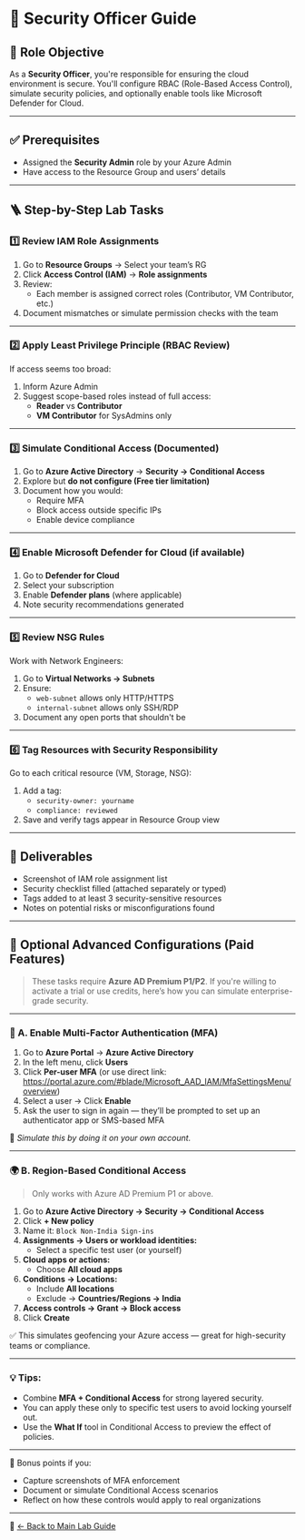 # 🔐 Security Officer Guide

## 🎯 Role Objective
As a **Security Officer**, you're responsible for ensuring the cloud environment is secure. You'll configure RBAC (Role-Based Access Control), simulate security policies, and optionally enable tools like Microsoft Defender for Cloud.

---

## ✅ Prerequisites
- Assigned the **Security Admin** role by your Azure Admin
- Have access to the Resource Group and users’ details

---

## 🪜 Step-by-Step Lab Tasks

### 1️⃣ Review IAM Role Assignments

1. Go to **Resource Groups** → Select your team’s RG
2. Click **Access Control (IAM)** → **Role assignments**
3. Review:
   - Each member is assigned correct roles (Contributor, VM Contributor, etc.)
4. Document mismatches or simulate permission checks with the team

---

### 2️⃣ Apply Least Privilege Principle (RBAC Review)

If access seems too broad:
1. Inform Azure Admin
2. Suggest scope-based roles instead of full access:
   - **Reader** vs **Contributor**
   - **VM Contributor** for SysAdmins only

---

### 3️⃣ Simulate Conditional Access (Documented)

1. Go to **Azure Active Directory** → **Security → Conditional Access**
2. Explore but **do not configure (Free tier limitation)**
3. Document how you would:
   - Require MFA
   - Block access outside specific IPs
   - Enable device compliance

---

### 4️⃣ Enable Microsoft Defender for Cloud (if available)

1. Go to **Defender for Cloud**
2. Select your subscription
3. Enable **Defender plans** (where applicable)
4. Note security recommendations generated

---

### 5️⃣ Review NSG Rules

Work with Network Engineers:
1. Go to **Virtual Networks → Subnets**
2. Ensure:
   - `web-subnet` allows only HTTP/HTTPS
   - `internal-subnet` allows only SSH/RDP
3. Document any open ports that shouldn't be

---

### 6️⃣ Tag Resources with Security Responsibility

Go to each critical resource (VM, Storage, NSG):
1. Add a tag:
   - `security-owner: yourname`
   - `compliance: reviewed`
2. Save and verify tags appear in Resource Group view

---

## 🧾 Deliverables

- Screenshot of IAM role assignment list
- Security checklist filled (attached separately or typed)
- Tags added to at least 3 security-sensitive resources
- Notes on potential risks or misconfigurations found

---

## 🚀 Optional Advanced Configurations (Paid Features)

> These tasks require **Azure AD Premium P1/P2**. If you're willing to activate a trial or use credits, here’s how you can simulate enterprise-grade security.

---

### 🔐 A. Enable Multi-Factor Authentication (MFA)

1. Go to **Azure Portal** → **Azure Active Directory**
2. In the left menu, click **Users**
3. Click **Per-user MFA** (or use direct link: https://portal.azure.com/#blade/Microsoft_AAD_IAM/MfaSettingsMenu/overview)
4. Select a user → Click **Enable**
5. Ask the user to sign in again — they’ll be prompted to set up an authenticator app or SMS-based MFA

📝 *Simulate this by doing it on your own account.*

---

### 🌍 B. Region-Based Conditional Access

> Only works with Azure AD Premium P1 or above.

1. Go to **Azure Active Directory → Security → Conditional Access**
2. Click **+ New policy**
3. Name it: `Block Non-India Sign-ins`
4. **Assignments → Users or workload identities:**
   - Select a specific test user (or yourself)
5. **Cloud apps or actions:**
   - Choose **All cloud apps**
6. **Conditions → Locations:**
   - Include **All locations**
   - Exclude → **Countries/Regions → India**
7. **Access controls → Grant → Block access**
8. Click **Create**

✅ This simulates geofencing your Azure access — great for high-security teams or compliance.

---

### 💡 Tips:
- Combine **MFA + Conditional Access** for strong layered security.
- You can apply these only to specific test users to avoid locking yourself out.
- Use the **What If** tool in Conditional Access to preview the effect of policies.

---

📸 Bonus points if you:
- Capture screenshots of MFA enforcement
- Document or simulate Conditional Access scenarios
- Reflect on how these controls would apply to real organizations

---


🔗 [← Back to Main Lab Guide](../README.md)